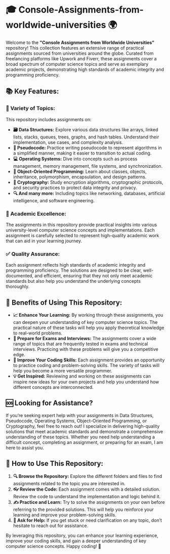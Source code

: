 # 🎓 Console-Assignments-from-worldwide-universities 🌍

Welcome to the **"Console Assignments from Worldwide Universities"** repository! This collection features an extensive range of practical assignments sourced from universities around the globe. Curated from freelancing platforms like Upwork and Fiverr, these assignments cover a broad spectrum of computer science topics and serve as exemplary academic projects, demonstrating high standards of academic integrity and programming proficiency.

## 📚 Key Features:

### 🌟 Variety of Topics:
This repository includes assignments on:
- **🗃️ Data Structures:** Explore various data structures like arrays, linked lists, stacks, queues, trees, graphs, and hash tables. Understand their implementation, use cases, and complexity analysis.
- **📝 Pseudocode:** Practice writing pseudocode to represent algorithms in a simplified manner, making it easier to transition to actual coding.
- **💻 Operating Systems:** Dive into concepts such as process management, memory management, file systems, and synchronization.
- **🔧 Object-Oriented Programming:** Learn about classes, objects, inheritance, polymorphism, encapsulation, and design patterns.
- **🔐 Cryptography:** Study encryption algorithms, cryptographic protocols, and security practices to protect data integrity and privacy.
- **🔍 And many more:** Including topics like networking, databases, artificial intelligence, and software engineering.

### 🏅 Academic Excellence:
The assignments in this repository provide practical insights into various university-level computer science concepts and implementations. Each assignment is carefully selected to represent high-quality academic work that can aid in your learning journey.

### ✅ Quality Assurance:
Each assignment reflects high standards of academic integrity and programming proficiency. The solutions are designed to be clear, well-documented, and efficient, ensuring that they not only meet academic standards but also help you understand the underlying concepts thoroughly.

## 🎯 Benefits of Using This Repository:

- **📈 Enhance Your Learning:** By working through these assignments, you can deepen your understanding of key computer science topics. The practical nature of these tasks will help you apply theoretical knowledge to real-world problems.
- **📝 Prepare for Exams and Interviews:** The assignments cover a wide range of topics that are frequently tested in exams and technical interviews. Practicing with these problems will give you a competitive edge.
- **💪 Improve Your Coding Skills:** Each assignment provides an opportunity to practice coding and problem-solving skills. The variety of tasks will help you become a more versatile programmer.
- **💡 Get Inspired:** Reviewing and working on these assignments can inspire new ideas for your own projects and help you understand how different concepts are interconnected.

## 🆘 Looking for Assistance?

If you’re seeking expert help with your assignments in Data Structures, Pseudocode, Operating Systems, Object-Oriented Programming, or Cryptography, feel free to reach out! I specialize in delivering high-quality solutions that meet academic standards and demonstrate a comprehensive understanding of these topics. Whether you need help understanding a difficult concept, completing an assignment, or preparing for an exam, I am here to assist you.

## 📂 How to Use This Repository:

1. **🔍 Browse the Repository:** Explore the different folders and files to find assignments related to the topic you are interested in.
2. **👓 Review the Code:** Each assignment comes with a detailed solution. Review the code to understand the implementation and logic behind it.
3. **✍️ Practice and Learn:** Try to solve the assignments on your own before referring to the provided solutions. This will help you reinforce your learning and improve your problem-solving skills.
4. **💬 Ask for Help:** If you get stuck or need clarification on any topic, don’t hesitate to reach out for assistance.

By leveraging this repository, you can enhance your learning experience, improve your coding skills, and gain a deeper understanding of key computer science concepts. Happy coding! 🚀
